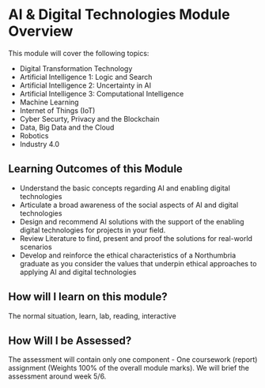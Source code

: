 # AI & Digital Technologies Module Overview 

This module will cover the following topics: 

- Digital Transformation Technology 
- Artificial Intelligence 1: Logic and Search 
- Artificial Intelligence 2: Uncertainty in AI 
- Artificial Intelligence 3: Computational Intelligence 
- Machine Learning 
- Internet of Things (IoT)
- Cyber Securty, Privacy and the Blockchain 
- Data, Big Data and the Cloud 
- Robotics 
- Industry 4.0 

## Learning Outcomes of this Module 

- Understand the basic concepts regarding AI and enabling digital technologies 
- Articulate a broad awareness of the social aspects of AI and digital technologies 
- Design and recommend AI solutions with the support of the enabling digital technologies for projects in your field. 
- Review Literature to find, present and proof the solutions for real-world scenarios 
- Develop and reinforce the ethical characteristics of a Northumbria graduate as you consider the values that underpin ethical approaches to applying AI and digital technologies 

## How will I learn on this module? 

The normal situation, learn, lab, reading, interactive 

## How Will I be Assessed? 

The assessment will contain only one component - One coursework (report) assignment (Weights 100% of the overall module marks). We will brief the assessment around week 5/6.

